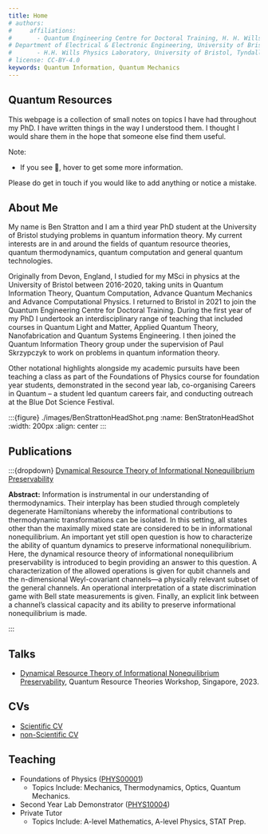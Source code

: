 ```yaml
---
title: Home
# authors:
#     affiliations:
#       - Quantum Engineering Centre for Doctoral Training, H. H. Wills Physics Laboratory and
# Department of Electrical & Electronic Engineering, University of Bristol, BS8 1FD, UK
#       - H.H. Wills Physics Laboratory, University of Bristol, Tyndall Avenue, Bristol, BS8 1TL, UK
# license: CC-BY-4.0
keywords: Quantum Information, Quantum Mechanics
---
```


## Quantum Resources

This webpage is a collection of small notes on topics I have had throughout my PhD. I have written things in the way I understood them. I thought I would share them in the hope that someone else find them useful. 

Note:
- If you see 💭, hover to get some more information. 

Please do get in touch if you would like to add anything or notice a mistake. 

## About Me

My name is Ben Stratton and I am a third year PhD student at the University of Bristol studying problems in quantum information theory. My current interests are in and around the fields of quantum resource theories, quantum thermodynamics, quantum computation and general quantum technologies.

Originally from Devon, England, I studied for my MSci in physics at the University of Bristol between 2016-2020, taking units in Quantum Information Theory, Quantum Computation, Advance Quantum Mechanics and Advance Computational Physics. I returned to Bristol in 2021 to join the Quantum Engineering Centre for Doctoral Training. During the first year of my PhD I undertook an interdisciplinary range of teaching that included courses in Quantum Light and Matter, Applied Quantum Theory, Nanofabrication and Quantum Systems Engineering. I then joined the Quantum Information Theory group under the supervision of Paul Skrzypczyk to work on problems in quantum information theory.

Other notational highlights alongside my academic pursuits have been teaching a class as part of the Foundations of Physics course for foundation year students, demonstrated in the second year lab, co-organising Careers in Quantum – a student led quantum careers fair, and conducting outreach at the Blue Dot Science Festival. 


:::{figure} ./images/BenStrattonHeadShot.png
:name: BenStratonHeadShot
:width: 200px
:align: center
:::

## Publications

:::{dropdown} [Dynamical Resource Theory of Informational Nonequilibrium Preservability](https://journals.aps.org/prl/abstract/10.1103/PhysRevLett.132.110202) 

**Abstract:** Information is instrumental in our understanding of thermodynamics. Their interplay has been studied through completely degenerate Hamiltonians whereby the informational contributions to thermodynamic transformations can be isolated. In this setting, all states other than the maximally mixed state are considered to be in informational nonequilibrium. An important yet still open question is how to characterize the ability of quantum dynamics to preserve informational nonequilibrium. Here, the dynamical resource theory of informational nonequilibrium preservability is introduced to begin providing an answer to this question. A characterization of the allowed operations is given for qubit channels and the n-dimensional Weyl-covariant channels—a physically relevant subset of the general channels. An operational interpretation of a state discrimination game with Bell state measurements is given. Finally, an explicit link between a channel’s classical capacity and its ability to preserve informational nonequilibrium is made.

:::

## Talks

- [Dynamical Resource Theory of Informational Nonequilibrium Preservability](https://youtu.be/a3fyCOOdfL4?si=ODh8oSOnI1UZdwla), Quantum Resource Theories Workshop, Singapore, 2023. 

## CVs

- [Scientific CV](CVs\Benjamin_Stratton_CV.pdf)
- [non-Scientific CV](CVs\Benjamin_Stratton_CV___Non_Scientific.pdf)

## Teaching

- Foundations of Physics ([PHYS00001](https://www.bristol.ac.uk/unit-programme-catalogue/UnitDetails.jsa;jsessionid=D9AEFE5068F1DB877698DA8F19A11B19?ayrCode=25%2F26&unitCode=PHYS00001))
    * Topics Include: Mechanics, Thermodynamics, Optics, Quantum Mechanics. 
- Second Year Lab Demonstrator ([PHYS10004](https://www.bris.ac.uk/unit-programme-catalogue/UnitDetails.jsa?unitCode=PHYS10004))
- Private Tutor 
    * Topics Include: A-level Mathematics, A-level Physics, STAT Prep. 

<!-- [![Made with MyST](https://img.shields.io/badge/made%20with-myst-orange)](https://myst.tools) -->

